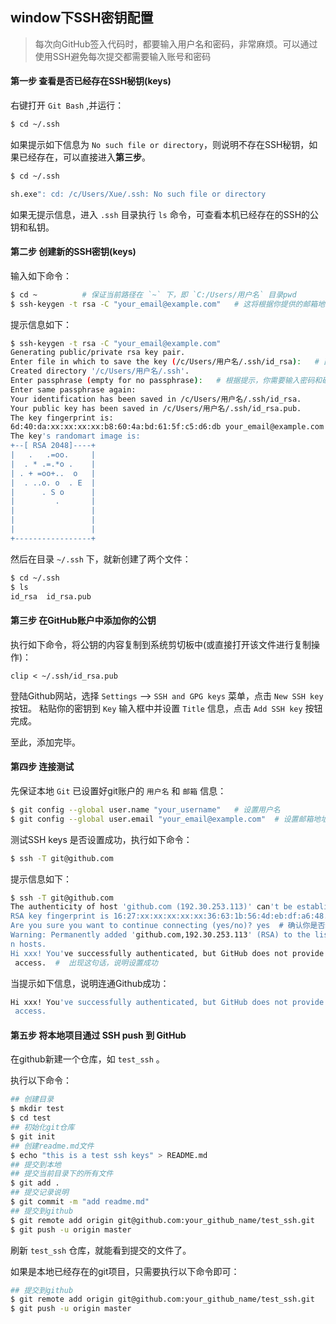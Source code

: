 ## window下SSH密钥配置

> 每次向GitHub签入代码时，都要输入用户名和密码，非常麻烦。可以通过使用SSH避免每次提交都需要输入账号和密码

#### 第一步 查看是否已经存在SSH秘钥(keys)

右键打开 `Git Bash` ,并运行：

```bash
$ cd ~/.ssh
```


如果提示如下信息为 `No such file or directory`，则说明不存在SSH秘钥，如果已经存在，可以直接进入**第三步**。

```bash
$ cd ~/.ssh

sh.exe": cd: /c/Users/Xue/.ssh: No such file or directory
```

如果无提示信息，进入 `.ssh` 目录执行 `ls` 命令，可查看本机已经存在的SSH的公钥和私钥。

#### 第二步 创建新的SSH密钥(keys)

输入如下命令：

```bash
$ cd ~   		# 保证当前路径在 `~` 下，即 `C:/Users/用户名` 目录pwd
$ ssh-keygen -t rsa -C "your_email@example.com"   # 这将根据你提供的邮箱地址，创建一对密钥
```


提示信息如下：

```bash
$ ssh-keygen -t rsa -C "your_email@example.com"
Generating public/private rsa key pair.
Enter file in which to save the key (/c/Users/用户名/.ssh/id_rsa):   # 直接回车，则将密钥按默认路径及文件名进行存储。此时也可以输入特定的文件名
Created directory '/c/Users/用户名/.ssh'.
Enter passphrase (empty for no passphrase):   # 根据提示，你需要输入密码和确认密码。可以不填，设置为空值，直接回车
Enter same passphrase again:
Your identification has been saved in /c/Users/用户名/.ssh/id_rsa.
Your public key has been saved in /c/Users/用户名/.ssh/id_rsa.pub.
The key fingerprint is:
6d:40:da:xx:xx:xx:xx:b8:60:4a:bd:61:5f:c5:d6:db your_email@example.com
The key's randomart image is:
+--[ RSA 2048]----+
|   .   .=oo.     |
|  . * .=.*o .    |
| . + =oo+..  o   |
|  . ..o. o  . E  |
|      . S o      |
|         .       |
|                 |
|                 |
|                 |
+-----------------+
```


然后在目录 `~/.ssh` 下，就新创建了两个文件：

```bash
$ cd ~/.ssh
$ ls
id_rsa  id_rsa.pub
```

#### 第三步 在GitHub账户中添加你的公钥

执行如下命令，将公钥的内容复制到系统剪切板中(或直接打开该文件进行复制操作)：

```
clip < ~/.ssh/id_rsa.pub
```

登陆Github网站，选择 `Settings` –> `SSH and GPG keys` 菜单，点击 `New SSH key` 按钮。
粘贴你的密钥到 `Key` 输入框中并设置 `Title` 信息，点击 `Add SSH key` 按钮完成。

至此，添加完毕。

#### 第四步 连接测试

先保证本地 `Git` 已设置好git账户的 `用户名` 和 `邮箱` 信息：

```bash
$ git config --global user.name "your_username"   # 设置用户名
$ git config --global user.email "your_email@example.com"  # 设置邮箱地址
```


测试SSH keys 是否设置成功，执行如下命令：

```bash
$ ssh -T git@github.com
```


提示信息如下：

```bash
$ ssh -T git@github.com
The authenticity of host 'github.com (192.30.253.113)' can't be established.
RSA key fingerprint is 16:27:xx:xx:xx:xx:xx:36:63:1b:56:4d:eb:df:a6:48.
Are you sure you want to continue connecting (yes/no)? yes  # 确认你是否继续连接，输入yes
Warning: Permanently added 'github.com,192.30.253.113' (RSA) to the list of know
n hosts.
Hi xxx! You've successfully authenticated, but GitHub does not provide shell
 access.  #  出现这句话，说明设置成功
```


当提示如下信息，说明连通Github成功：

```bash
Hi xxx! You've successfully authenticated, but GitHub does not provide shell
 access.

```

#### 第五步 将本地项目通过 SSH push 到 GitHub

在github新建一个仓库，如 `test_ssh` 。

执行以下命令：

```bash
## 创建目录
$ mkdir test
$ cd test
## 初始化git仓库
$ git init
## 创建readme.md文件
$ echo "this is a test ssh keys" > README.md
## 提交到本地
## 提交当前目录下的所有文件
$ git add .
## 提交记录说明
$ git commit -m "add readme.md"
## 提交到github
$ git remote add origin git@github.com:your_github_name/test_ssh.git
$ git push -u origin master
```


刷新 `test_ssh` 仓库，就能看到提交的文件了。

如果是本地已经存在的git项目，只需要执行以下命令即可：

```bash
## 提交到github
$ git remote add origin git@github.com:your_github_name/test_ssh.git
$ git push -u origin master
```


